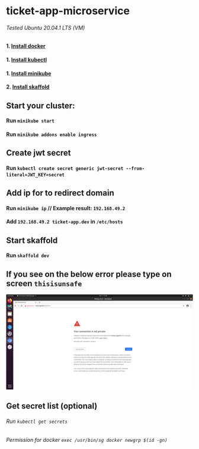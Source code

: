 # ticket-app-microservice

###### Tested Ubuntu 20.04.1 LTS (VM)

#### 1. [Install docker](https://docs.docker.com/engine/install/ubuntu/)
#### 1. [Install kubectl](https://kubernetes.io/docs/tasks/tools/install-kubectl/)
#### 1. [Install minikube](https://minikube.sigs.k8s.io/docs/start/)
#### 2. [Install skaffold](https://skaffold.dev/docs/install/)

## Start your cluster:
#### Run `minikube start`
#### Run `minikube addons enable ingress`

## Create jwt secret
#### Run `kubectl create secret generic jwt-secret --from-literal=JWT_KEY=secret`

## Add ip for to redirect domain
#### Run `minikube ip` // Example result: `192.168.49.2`
#### Add `192.168.49.2 ticket-app.dev` in `/etc/hosts`


## Start skaffold
#### Run `skaffold dev`

## If you see on the below error please type on screen `thisisunsafe`
![Invalid ssl](./ssl_error.png)

## Get secret list (optional)
###### Run `kubectl get secrets`

###### Permission for docker `exec /usr/bin/sg docker newgrp $(id -gn)`
